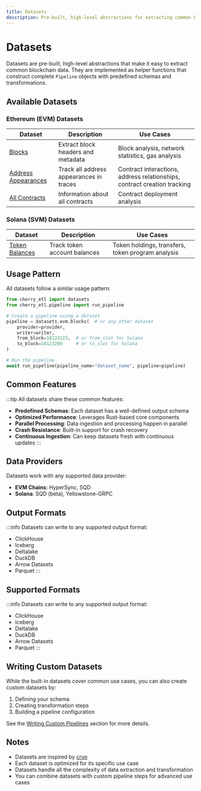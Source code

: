 ```yaml
---
title: Datasets
description: Pre-built, high-level abstractions for extracting common blockchain data
---
```


# Datasets

Datasets are pre-built, high-level abstractions that make it easy to extract common blockchain data. They are implemented as helper functions that construct complete `Pipeline` objects with predefined schemas and transformations.

## Available Datasets

### Ethereum (EVM) Datasets

| Dataset | Description | Use Cases |
|---------|-------------|-----------|
| [Blocks](/datasets/evm/blocks) | Extract block headers and metadata | Block analysis, network statistics, gas analysis |
| [Address Appearances](/datasets/evm/address_appearances) | Track all address appearances in traces | Contract interactions, address relationships, contract creation tracking |
| [All Contracts](/datasets/evm/all_contracts) | Information about all contracts | Contract deployment analysis |

### Solana (SVM) Datasets

| Dataset | Description | Use Cases |
|---------|-------------|-----------|
| [Token Balances](/datasets/svm/token_balances) | Track token account balances | Token holdings, transfers, token program analysis |

## Usage Pattern

All datasets follow a similar usage pattern:

```python
from cherry_etl import datasets
from cherry_etl.pipeline import run_pipeline

# Create a pipeline using a dataset
pipeline = datasets.evm.blocks(  # or any other dataset
    provider=provider,
    writer=writer,
    from_block=18123123,  # or from_slot for Solana
    to_block=18123200     # or to_slot for Solana
)

# Run the pipeline
await run_pipeline(pipeline_name="dataset_name", pipeline=pipeline)
```

## Common Features

:::tip
All datasets share these common features:
- **Predefined Schemas**: Each dataset has a well-defined output schema
- **Optimized Performance**: Leverages Rust-based core components
- **Parallel Processing**: Data ingestion and processing happen in parallel
- **Crash Resistance**: Built-in support for crash recovery
- **Continuous Ingestion**: Can keep datasets fresh with continuous updates
:::

## Data Providers

Datasets work with any supported data provider:

- **EVM Chains**: HyperSync, SQD
- **Solana**: SQD (beta), Yellowstone-GRPC

## Output Formats

:::info
Datasets can write to any supported output format:
- ClickHouse
- Iceberg
- Deltalake
- DuckDB
- Arrow Datasets
- Parquet
:::

## Supported Formats

:::info
Datasets can write to any supported output format:
- ClickHouse
- Iceberg
- Deltalake
- DuckDB
- Arrow Datasets
- Parquet
:::

## Writing Custom Datasets

While the built-in datasets cover common use cases, you can also create custom datasets by:

1. Defining your schema
2. Creating transformation steps
3. Building a pipeline configuration

See the [Writing Custom Pipelines](/pipeline/) section for more details.

## Notes

- Datasets are inspired by [cryo](https://github.com/paradigmxyz/cryo)
- Each dataset is optimized for its specific use case
- Datasets handle all the complexity of data extraction and transformation
- You can combine datasets with custom pipeline steps for advanced use cases


